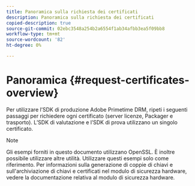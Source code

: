 ```yaml
---
title: Panoramica sulla richiesta dei certificati
description: Panoramica sulla richiesta dei certificati
copied-description: true
source-git-commit: 02ebc3548a254b2a6554f1ab34afbb3ea5f09bb8
workflow-type: tm+mt
source-wordcount: '82'
ht-degree: 0%

---
```


# Panoramica {#request-certificates-overview}

Per utilizzare l’SDK di produzione Adobe Primetime DRM, ripeti i seguenti passaggi per richiedere ogni certificato (server licenze, Packager e trasporto). L’SDK di valutazione e l’SDK di prova utilizzano un singolo certificato.

>[!NOTE]
>
>Gli esempi forniti in questo documento utilizzano OpenSSL. È inoltre possibile utilizzare altre utilità. Utilizzare questi esempi solo come riferimento. Per informazioni sulla generazione di coppie di chiavi e sull&#39;archiviazione di chiavi e certificati nel modulo di sicurezza hardware, vedere la documentazione relativa al modulo di sicurezza hardware.
